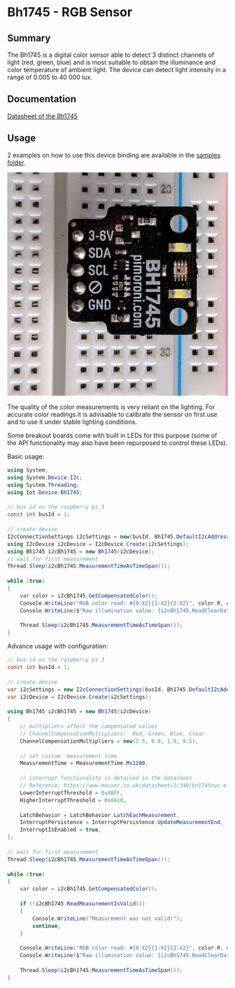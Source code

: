 ﻿# Bh1745 - RGB Sensor

## Summary

The Bh1745 is a digital color sensor able to detect 3 distinct channels of light (red, green, blue) and is most
suitable to obtain the illuminance and color temperature of ambient light. The device can detect light intensity
in a range of 0.005 to 40 000 lux.

## Documentation

[Datasheet of the Bh1745](https://www.mouser.co.uk/datasheet/2/348/bh1745nuc-e-519994.pdf)

## Usage

2 examples on how to use this device binding are available in the [samples folder](samples).

![sensor](sensor.jpg)

The quality of the color measurements is very reliant on the lighting. For accurate color readings it is advisable to calibrate the sensor on first use and to use it under stable lighting conditions.

Some breakout boards come with built in LEDs for this purpose (some of the API functionality may also have been repurposed to control these LEDs).

Basic usage:

```csharp
using System;
using System.Device.I2c;
using System.Threading;
using Iot.Device.Bh1745;

// bus id on the raspberry pi 3
const int busId = 1;

// create device
I2cConnectionSettings i2cSettings = new(busId, Bh1745.DefaultI2cAddress);
using I2cDevice i2cDevice = I2cDevice.Create(i2cSettings);
using Bh1745 i2cBh1745 = new Bh1745(i2cDevice);
// wait for first measurement
Thread.Sleep(i2cBh1745.MeasurementTimeAsTimeSpan());

while (true)
{
    var color = i2cBh1745.GetCompensatedColor();
    Console.WriteLine("RGB color read: #{0:X2}{1:X2}{2:X2}", color.R, color.G, color.B);
    Console.WriteLine($"Raw illumination value: {i2cBh1745.ReadClearDataRegister()}");

    Thread.Sleep(i2cBh1745.MeasurementTimeAsTimeSpan());
}
```

Advance usage with configuration:

```csharp
// bus id on the raspberry pi 3
const int busId = 1;

// create device
var i2cSettings = new I2cConnectionSettings(busId, Bh1745.DefaultI2cAddress);
var i2cDevice = I2cDevice.Create(i2cSettings);

using Bh1745 i2cBh1745 = new Bh1745(i2cDevice)
{
    // multipliers affect the compensated values
    // ChannelCompensationMultipliers:  Red, Green, Blue, Clear
    ChannelCompensationMultipliers = new(2.5, 0.9, 1.9, 9.5),

    // set custom  measurement time
    MeasurementTime = MeasurementTime.Ms1280,

    // interrupt functionality is detailed in the datasheet
    // Reference: https://www.mouser.co.uk/datasheet/2/348/bh1745nuc-e-519994.pdf (page 13)
    LowerInterruptThreshold = 0xABFF,
    HigherInterruptThreshold = 0x0A10,

    LatchBehavior = LatchBehavior.LatchEachMeasurement,
    InterruptPersistence = InterruptPersistence.UpdateMeasurementEnd,
    InterruptIsEnabled = true,
};

// wait for first measurement
Thread.Sleep(i2cBh1745.MeasurementTimeAsTimeSpan());

while (true)
{
    var color = i2cBh1745.GetCompensatedColor();

    if (!i2cBh1745.ReadMeasurementIsValid())
    {
        Console.WriteLine("Measurement was not valid!");
        continue;
    }

    Console.WriteLine("RGB color read: #{0:X2}{1:X2}{2:X2}", color.R, color.G, color.B);
    Console.WriteLine($"Raw illumination value: {i2cBh1745.ReadClearDataRegister()}");

    Thread.Sleep(i2cBh1745.MeasurementTimeAsTimeSpan());
}
```